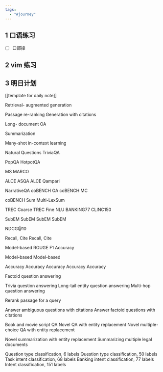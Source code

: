 ```yaml
---
tags:
  - "#journey"
---
```

## 1	口语练习

- [ ] 口部操 

## 2	vim 练习


## 3	明日计划 

[[template for daily note]]



Retrieval-
augmented
generation

Passage re-ranking
Generation
with citations

Long-
document OA

Summarization

Many-shot
in-context
learning

Natural Questions
TriviaQA

PopQA
HotpotQA

MS MARCO

ALCE ASQA
ALCE Qampari

NarrativeQA
coBENCH OA
coBENCH MC

coBENCH Sum
Multi-LexSum

TREC Coarse
TREC Fine
NLU
BANKING77
CLINC150

SubEM
SubEM
SubEM
SubEM

NDCG@10

Recall, Cite
Recall, Cite

Model-based
ROUGE F1
Accuracy

Model-based
Model-based

Accuracy
Accuracy
Accuracy
Accuracy
Accuracy

Factoid question answering

Trivia question answering
Long-tail entity question answering
Multi-hop question answering

Rerank passage for a query

Answer ambiguous questions with citations
Answer factoid questions with citations

Book and movie script QA
Novel QA with entity replacement
Novel multiple-choice QA with entity replacement

Novel summarization with entity replacement
Summarizing multiple legal documents

Question type classification, 6 labels
Question type classification, 50 labels
Task intent classification, 68 labels
Banking intent classification, 77 labels
Intent classification, 151 labels

 

